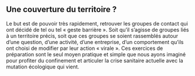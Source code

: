 ## Une couverture du territoire ?

Le but est de pouvoir très rapidement, retrouver les groupes de contact qui ont décidé de tel ou tel « geste barrière ». Soit qu’il s’agisse de groupes liés à un territoire précis, soit que ces groupes se soient rassemblés autour d’une question, d’une activité, d’une entreprise, d’un comportement qu’ils ont choisi de modifier par leur action « virale ». Ces exercices de préparation sont le seul moyen pratique et simple que nous ayons imaginé pour profiter du confinement et articuler la crise sanitaire actuelle avec la mutation écologique qui vient. 
